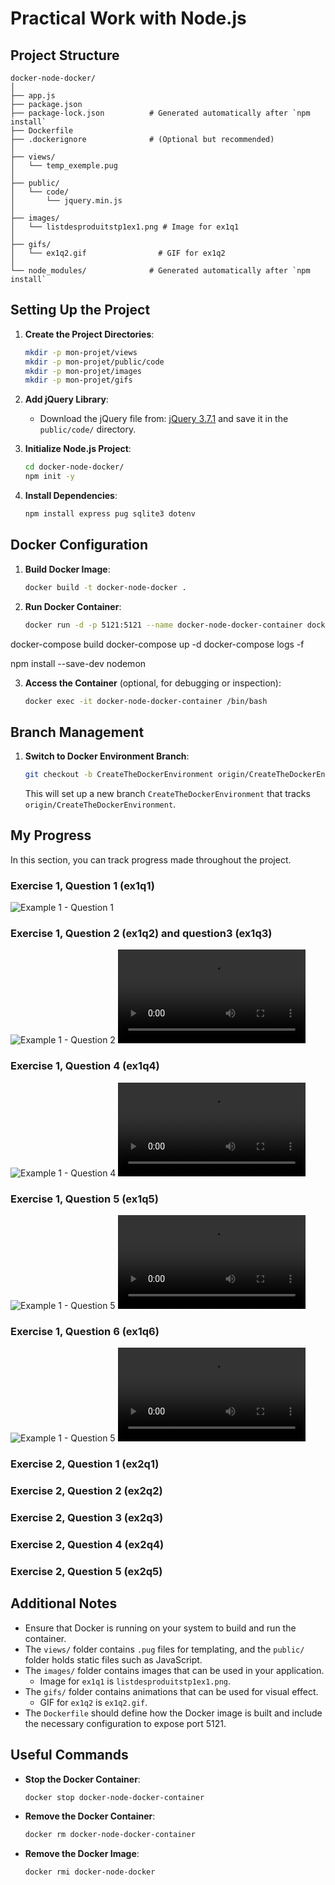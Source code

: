 # Practical Work with Node.js

## Project Structure

```
docker-node-docker/
│
├── app.js
├── package.json
├── package-lock.json          # Generated automatically after `npm install`
├── Dockerfile
├── .dockerignore              # (Optional but recommended)
│
├── views/
│   └── temp_exemple.pug
│
├── public/
│   └── code/
│       └── jquery.min.js
│
├── images/
│   └── listdesproduitstp1ex1.png # Image for ex1q1
│
├── gifs/
│   └── ex1q2.gif                # GIF for ex1q2
│
└── node_modules/              # Generated automatically after `npm install`
```

## Setting Up the Project

1. **Create the Project Directories**:
   ```sh
   mkdir -p mon-projet/views
   mkdir -p mon-projet/public/code
   mkdir -p mon-projet/images
   mkdir -p mon-projet/gifs
   ```

2. **Add jQuery Library**: 
   - Download the jQuery file from: [jQuery 3.7.1](https://cdnjs.cloudflare.com/ajax/libs/jquery/3.7.1/jquery.min.js) and save it in the `public/code/` directory.

3. **Initialize Node.js Project**:
   ```sh
   cd docker-node-docker/
   npm init -y
   ```

4. **Install Dependencies**:
   ```sh
   npm install express pug sqlite3 dotenv
   ```

## Docker Configuration

1. **Build Docker Image**:
   ```sh
   docker build -t docker-node-docker .
   ```

2. **Run Docker Container**:
   ```sh
   docker run -d -p 5121:5121 --name docker-node-docker-container docker-node-docker
   ```

docker-compose build
docker-compose up -d
docker-compose logs -f


npm install --save-dev nodemon



3. **Access the Container** (optional, for debugging or inspection):
   ```sh
   docker exec -it docker-node-docker-container /bin/bash
   ```

## Branch Management

1. **Switch to Docker Environment Branch**:
   ```sh
   git checkout -b CreateTheDockerEnvironment origin/CreateTheDockerEnvironment
   ```
   
   This will set up a new branch `CreateTheDockerEnvironment` that tracks `origin/CreateTheDockerEnvironment`.

## My Progress

In this section, you can track progress made throughout the project.

### Exercise 1, Question 1 (ex1q1)
![Example 1 - Question 1](images/listedesproduitstp1ex1.png)

### Exercise 1, Question 2 (ex1q2) and question3 (ex1q3)
![Example 1 - Question 2](gifs/ex1q2.gif)
![Example 1 - Question 2](gifs/listedesproduitsex1q2.mp4)

### Exercise 1, Question 4 (ex1q4)
![Example 1 - Question 4](gifs/ex1q4.gif)
![Example 1 - Question 4](gifs/ex1q4.mp4)

### Exercise 1, Question 5 (ex1q5)
![Example 1 - Question 5](gifs/ex1q5.gif)
![Example 1 - Question 5](gifs/ex1q5.mp4)

### Exercise 1, Question 6 (ex1q6)
![Example 1 - Question 5](gifs/ex1q6.gif)
![Example 1 - Question 5](gifs/ex1q6.mp4)

### Exercise 2, Question 1 (ex2q1)
### Exercise 2, Question 2 (ex2q2)
### Exercise 2, Question 3 (ex2q3)
### Exercise 2, Question 4 (ex2q4)
### Exercise 2, Question 5 (ex2q5)

## Additional Notes

- Ensure that Docker is running on your system to build and run the container.
- The `views/` folder contains `.pug` files for templating, and the `public/` folder holds static files such as JavaScript.
- The `images/` folder contains images that can be used in your application.
  - Image for `ex1q1` is `listdesproduitstp1ex1.png`.
- The `gifs/` folder contains animations that can be used for visual effect.
  - GIF for `ex1q2` is `ex1q2.gif`.
- The `Dockerfile` should define how the Docker image is built and include the necessary configuration to expose port 5121.

## Useful Commands

- **Stop the Docker Container**:
  ```sh
  docker stop docker-node-docker-container
  ```

- **Remove the Docker Container**:
  ```sh
  docker rm docker-node-docker-container
  ```

- **Remove the Docker Image**:
  ```sh
  docker rmi docker-node-docker
  